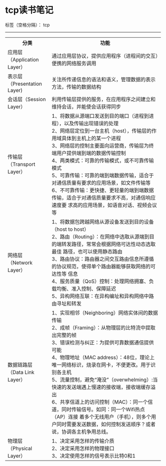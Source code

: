 # tcp读书笔记

标签（空格分隔）： tcp

---

<table>
    <tr>
    	<th>分类</th>
        <th>功能</th>
    </tr>
    <tr>
    	<td>应用层（Application Layer）</td>
        <td>通过应用层协议，提供应用程序（进程间的交互）便携的网络服务调用</td>
    </tr>
    <tr>
    	<td>表示层（Presentation Layer)</td>
        <td>关注所传递信息的语法和语义，管理数据的表示方法，传输的数据结构</td>
    </tr>
    <tr>
    	<td>会话层（Session Layer）</td>
        <td>利用传输层提供的服务，在应用程序之间建立和维持会话，并能使会话获得同步</td>
    </tr>
    <tr>
    	<td style="vertical-align:middle;">传输层（Transport Layer）</td>
        <td>
1、将数据从源端口发送到目的端口（进程到进程），以及传输出现错误的处理<br>
2、网络层定位到一台主机（host），传输层的作用域具体到主机上的某一个进程<br>
3、网络层的控制主要面向运营商，传输层为终端用户提供端到端的数据传输控制<br>
4、两类模式：可靠的传输模式，或不可靠传输模式<br>
5、可靠传输：可靠的端到端数据传输，适合于对通信质量有要求的应用场景，如文件传输等<br>
6、不可靠传输：更快捷、更轻量的端到端数据传输，适合于对通信质量要求不高，对通信响应速度要
求高的应用场景，如语音对话、视频会议等</td>
    </tr>
    <tr>
    	<td style="vertical-align:middle;">网络层（Network Layer）</td>
        <td>
1、将数据包跨越网络从源设备发送到目的设备（host to host）<br>
2、路由（Routing）：在网络中选取从源端到目的端转发路径，常常会根据网络可达性动态选取最佳
路径，也可以使用静态路由<br>
3、路由协议：路由器之间交互路由信息所遵循的协议规范，使得单个路由器能够获取网络的可达性等
信息<br>
4、服务质量（QoS）控制：处理网络拥塞、负载均衡、准入控制、保障延迟<br>
5、异构网络互联：在异构编址和异构网络中路由寻址和转发</td>
    </tr>
    <tr>
    	<td style="vertical-align:middle;">数据链路层（Data Link Layer）</td>
        <td>
1、实现相邻（Neighboring）网络实体间的数据传输<br>
2、成帧（Framing）：从物理层的比特流中提取出完整的帧<br>
3、错误检测与纠正：为提供可靠数据通信提供可能<br>
4、物理地址（MAC address）：48位，理论上唯一网络标识，烧录在网卡，不便更改。用于识别各主机<br>
5、流量控制，避免“淹没”（overwhelming）:当快速的发送端遇上慢速的接收端，接收端缓存溢出<br>
6、共享信道上的访问控制（MAC）：同一个信道，同时传输信号。如同：同一个Wifi热点（AP）连接
着多个无线用户（手机），则多个用户同时需要发送数据，如何控制发送顺序？或者说，协调各主机争用总线。</td>
    </tr>
    <tr>
    	<td>物理层（Physical Layer）</td>
        <td>
            1、决定采用怎样的传输介质<br>
            2、决定采用怎样的物理接口<br>
            3、决定使用怎样的信号表示比特0和1
        </td>
    </tr>
